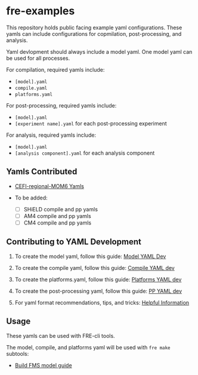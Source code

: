 # fre-examples

This repository holds public facing example yaml configurations. These yamls can include configurations for copmilation, post-processing, and analysis.

Yaml devlopment should always include a model yaml. One model yaml can be used for all processes.

For compilation, required yamls include:

- `[model].yaml`
- `compile.yaml`
- `platforms.yaml`

For post-processing, required yamls include: 

- `[model].yaml`
- `[experiment name].yaml` for each post-processing experiment

For analysis, required yamls include:

- `[model].yaml`
- `[analysis component].yaml` for each analysis component

## Yamls Contributed

- [CEFI-regional-MOM6 Yamls](https://github.com/NOAA-GFDL/fre-examples/tree/update-readme/CEFI/CEFI-pp#cefi-regional-mom6-yamls)

- To be added:

	- [ ] SHiELD compile and pp yamls
 	- [ ] AM4 compile and pp yamls
	- [ ] CM4 compile and pp yamls

## Contributing to YAML Development

1) To create the model yaml, follow this guide: [Model YAML Dev](https://noaa-gfdl.github.io/fre-cli/usage.html#model-yaml)

2) To create the compile yaml, follow this guide: [Compile YAML dev](https://noaa-gfdl.github.io/fre-cli/usage.html#id1)

3) To create the platforms.yaml, follow this guide: [Platforms YAML dev](https://noaa-gfdl.github.io/fre-cli/usage.html#platforms-yaml)

4) To create the post-processing yaml, follow this guide: [PP YAML dev](https://noaa-gfdl.github.io/fre-cli/usage.html#postprocess-components)

5) For yaml format recommendations, tips, and tricks: [Helpful Information](https://noaa-gfdl.github.io/fre-cli/usage.html#yaml-formatting)
 
## Usage

These yamls can be used with FRE-cli tools. 

The model, compile, and platforms yaml will be used with `fre make` subtools:
- [Build FMS model guide](https://noaa-gfdl.github.io/fre-cli/usage.html#guide)
